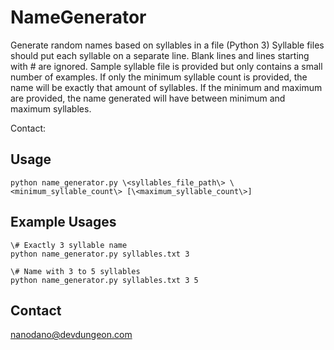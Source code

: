 # NameGenerator

Generate random names based on syllables in a file (Python 3)
Syllable files should put each syllable on a separate line. Blank lines and lines starting with # are ignored.
Sample syllable file is provided but only contains a small number of examples. If only the minimum syllable count
is provided, the name will be exactly that amount of syllables. If the minimum and maximum are provided, the name
generated will have between minimum and maximum syllables.

Contact: 

## Usage

```
python name_generator.py \<syllables_file_path\> \<minimum_syllable_count\> [\<maximum_syllable_count\>]
```

## Example Usages

```
\# Exactly 3 syllable name
python name_generator.py syllables.txt 3

\# Name with 3 to 5 syllables
python name_generator.py syllables.txt 3 5
```

## Contact

<a href="mailto:nanodano@devdungeon.com">nanodano@devdungeon.com</a>
